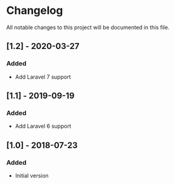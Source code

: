 # Changelog

All notable changes to this project will be documented in this file.

## [1.2] - 2020-03-27
### Added
- Add Laravel 7 support

## [1.1] - 2019-09-19
### Added
- Add Laravel 6 support

## [1.0] - 2018-07-23
### Added
- Initial version